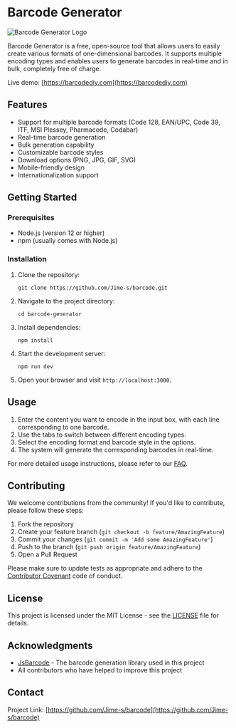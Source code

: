 # Barcode Generator

![Barcode Generator Logo](https://barcodediy.com/apple-touch-icon.png)

Barcode Generator is a free, open-source tool that allows users to easily create various formats of one-dimensional barcodes. It supports multiple encoding types and enables users to generate barcodes in real-time and in bulk, completely free of charge.

Live demo: [https://barcodediy.com](https://barcodediy.com)

## Features

- Support for multiple barcode formats (Code 128, EAN/UPC, Code 39, ITF, MSI Plessey, Pharmacode, Codabar)
- Real-time barcode generation
- Bulk generation capability
- Customizable barcode styles
- Download options (PNG, JPG, GIF, SVG)
- Mobile-friendly design
- Internationalization support

## Getting Started

### Prerequisites

- Node.js (version 12 or higher)
- npm (usually comes with Node.js)

### Installation

1. Clone the repository:

   ```
   git clone https://github.com/Jime-s/barcode.git
   ```

2. Navigate to the project directory:

   ```
   cd barcode-generator
   ```

3. Install dependencies:

   ```
   npm install
   ```

4. Start the development server:

   ```
   npm run dev
   ```

5. Open your browser and visit `http://localhost:3000`.

## Usage

1. Enter the content you want to encode in the input box, with each line corresponding to one barcode.
2. Use the tabs to switch between different encoding types.
3. Select the encoding format and barcode style in the options.
4. The system will generate the corresponding barcodes in real-time.

For more detailed usage instructions, please refer to our [FAQ](https://barcodediy.com).

## Contributing

We welcome contributions from the community! If you'd like to contribute, please follow these steps:

1. Fork the repository
2. Create your feature branch (`git checkout -b feature/AmazingFeature`)
3. Commit your changes (`git commit -m 'Add some AmazingFeature'`)
4. Push to the branch (`git push origin feature/AmazingFeature`)
5. Open a Pull Request

Please make sure to update tests as appropriate and adhere to the [Contributor Covenant](https://www.contributor-covenant.org/) code of conduct.

## License

This project is licensed under the MIT License - see the [LICENSE](LICENSE) file for details.

## Acknowledgments

- [JsBarcode](https://github.com/lindell/JsBarcode) - The barcode generation library used in this project
- All contributors who have helped to improve this project

## Contact

Project Link: [https://github.com/Jime-s/barcode](https://github.com/Jime-s/barcode)
